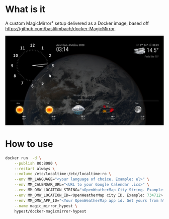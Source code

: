 # What is it

A custom MagicMirror² setup delivered as a Docker image, based off https://github.com/bastilimbach/docker-MagicMirror.

![Screenshot of the MagicMirror² setup by Hypest](magic_mirror_hypest.png)

# How to use

```bash
docker run  -d \
    --publish 80:8080 \
    --restart always \
    --volume /etc/localtime:/etc/localtime:ro \
    --env MM_LANGUAGE="<your language of choice. Example: el>" \
    --env MM_CALENDAR_URL="<URL to your Google Calendar .ics>" \
    --env MM_OMW_LOCATION_STRING="<OpenWeatherMap City String. Example: Peraia, GR>" \
    --env MM_OMW_LOCATION_ID=<OpenWeatherMap city ID. Example: 734712> \
    --env MM_OMW_APP_ID="<Your OpenWeatherMap app id. Get yours from https://openweathermap.org/appid>" \
    --name magic_mirror_hypest \
    hypest/docker-magicmirror-hypest
```
